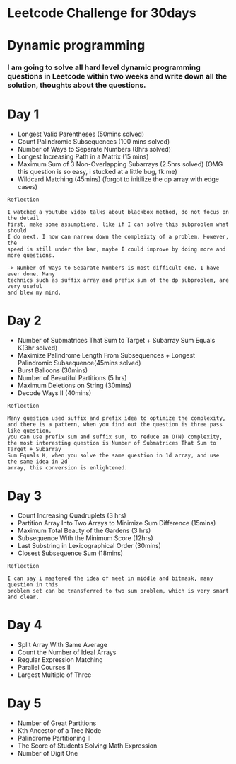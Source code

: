 # Leetcode Challenge for 30days

# Dynamic programming
<h3>I am going to solve all hard level dynamic programming questions in Leetcode within two weeks and write down all the solution, thoughts about the questions.<h3>

# Day 1

- Longest Valid Parentheses (50mins solved)
- Count Palindromic Subsequences (100 mins solved)
- Number of Ways to Separate Numbers (8hrs solved)
- Longest Increasing Path in a Matrix (15 mins)
- Maximum Sum of 3 Non-Overlapping Subarrays (2.5hrs solved) (OMG this question is so easy, i stucked at a little bug, fk me)
- Wildcard Matching (45mins) (forgot to initilize the dp array with edge cases)

```
Reflection

I watched a youtube video talks about blackbox method, do not focus on the detail 
first, make some assumptions, like if I can solve this subproblem what should 
I do next. I now can narrow down the compleixty of a problem. However, the 
speed is still under the bar, maybe I could improve by doing more and more questions.

-> Number of Ways to Separate Numbers is most difficult one, I have ever done. Many 
technics such as suffix array and prefix sum of the dp subproblem, are very useful 
and blew my mind. 
```

# Day 2

- Number of Submatrices That Sum to Target + Subarray Sum Equals K(3hr solved)
- Maximize Palindrome Length From Subsequences + Longest Palindromic Subsequence(45mins solved)
- Burst Balloons (30mins)
- Number of Beautiful Partitions (5 hrs)
- Maximum Deletions on String (30mins)
- Decode Ways II (40mins)
```
Reflection

Many question used suffix and prefix idea to optimize the complexity,
and there is a pattern, when you find out the question is three pass like question, 
you can use prefix sum and suffix sum, to reduce an O(N) complexity,
the most interesting question is Number of Submatrices That Sum to Target + Subarray
Sum Equals K, when you solve the same question in 1d array, and use the same idea in 2d
array, this conversion is enlightened.
```
# Day 3
- Count Increasing Quadruplets (3 hrs)
- Partition Array Into Two Arrays to Minimize Sum Difference (15mins)
- Maximum Total Beauty of the Gardens (3 hrs)
- Subsequence With the Minimum Score (12hrs) 
- Last Substring in Lexicographical Order (30mins)
- Closest Subsequence Sum (18mins)
```
Reflection

I can say i mastered the idea of meet in middle and bitmask, many question in this
problem set can be transferred to two sum problem, which is very smart and clear.
```
# Day 4

- Split Array With Same Average
- Count the Number of Ideal Arrays
- Regular Expression Matching
- Parallel Courses II
- Largest Multiple of Three

# Day 5

- Number of Great Partitions
- Kth Ancestor of a Tree Node
- Palindrome Partitioning II
- The Score of Students Solving Math Expression
- Number of Digit One